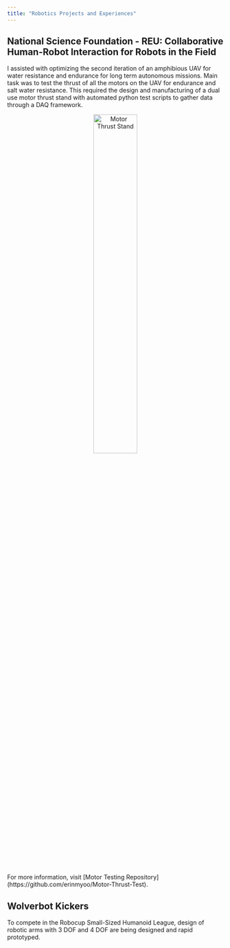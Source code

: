 ```yaml
---
title: "Robotics Projects and Experiences"
---
```


## National Science Foundation - REU: Collaborative Human-Robot Interaction for Robots in the Field
I assisted with optimizing the second iteration of an amphibious UAV for water resistance and endurance for long term autonomous missions. Main task was to test the thrust of all the motors on the UAV for endurance and salt water resistance. This required the design and manufacturing of a dual use motor thrust stand with automated python test scripts to gather data through a DAQ framework.
<p align="center">
  <img alt="Motor Thrust Stand" src="portfolio-images/Motor Thrust Stand.png" width="45%">
</p>
For more information, visit [Motor Testing Repository](https://github.com/erinmyoo/Motor-Thrust-Test).

## Wolverbot Kickers
To compete in the Robocup Small-Sized Humanoid League, design of robotic arms with 3 DOF and 4 DOF are being designed and rapid prototyped.
